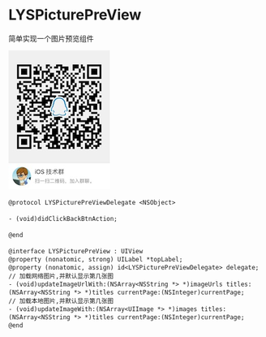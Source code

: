 # LYSPicturePreView
简单实现一个图片预览组件

![iOS技术群群二维码](https://github.com/LIYANGSHUAI/LYSDatePicker/blob/master/resource/iOS技术群群二维码.JPG)

```objc
@protocol LYSPicturePreViewDelegate <NSObject>

- (void)didClickBackBtnAction;

@end

@interface LYSPicturePreView : UIView
@property (nonatomic, strong) UILabel *topLabel;
@property (nonatomic, assign) id<LYSPicturePreViewDelegate> delegate;
// 加载网络图片,并默认显示第几张图
- (void)updateImageUrlWith:(NSArray<NSString *> *)imageUrls titles:(NSArray<NSString *> *)titles currentPage:(NSInteger)currentPage;
// 加载本地图片,并默认显示第几张图
- (void)updateImageWith:(NSArray<UIImage *> *)images titles:(NSArray<NSString *> *)titles currentPage:(NSInteger)currentPage;
@end

```
